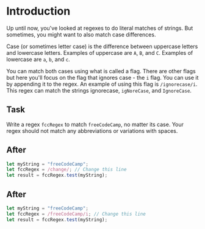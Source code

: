 # Introduction

Up until now, you've looked at regexes to do literal matches of strings. But sometimes, you might want to also match case differences.

Case (or sometimes letter case) is the difference between uppercase letters and lowercase letters. Examples of uppercase are `A`, `B`, and `C`. Examples of lowercase are `a`, `b`, and `c`.

You can match both cases using what is called a flag. There are other flags but here you'll focus on the flag that ignores case - the `i` flag. You can use it by appending it to the regex. An example of using this flag is `/ignorecase/i`. This regex can match the strings ignorecase, `igNoreCase`, and `IgnoreCase`.

## Task 
Write a regex `fccRegex` to match `freeCodeCamp`, no matter its case. Your regex should not match any abbreviations or variations with spaces.

## After

```javascript
let myString = "freeCodeCamp";
let fccRegex = /change/; // Change this line
let result = fccRegex.test(myString);
```

## After

```javascript
let myString = "freeCodeCamp";
let fccRegex = /freeCodeCamp/i; // Change this line
let result = fccRegex.test(myString);
```
